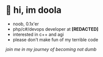 
# 👋 hi, im doola

  - noob, 0.1x'er
  - php/c#/devops developer at **[REDACTED]**
  - interested in c++ and agi
  - please don't make fun of my terrible code

*join me in my journey of becoming not dumb*

<!---
doola-x/doola-x is a ✨ special ✨ repository because its `README.md` (this file) appears on your GitHub profile.
You can click the Preview link to take a look at your changes.
--->
